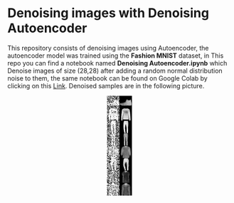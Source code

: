 # Denoising images with Denoising Autoencoder
This repository consists of denoising images using Autoencoder, the autoencoder model was trained using the **Fashion MNIST** dataset, in This repo you can find a notebook named **Denoising Autoencoder.ipynb** which Denoise images of size (28,28) after adding a random normal distribution noise to them, the same notebook can be found on Google Colab by clicking on this [Link](https://colab.research.google.com/github/IhabTALEB/Denoising-images-with-Denoising-Autoencoders/blob/master/Denoising%20Autoencoder.ipynb). Denoised samples are in the following picture.

<p align="center">
  <img src="/samples/output sample.png" />
</p>
